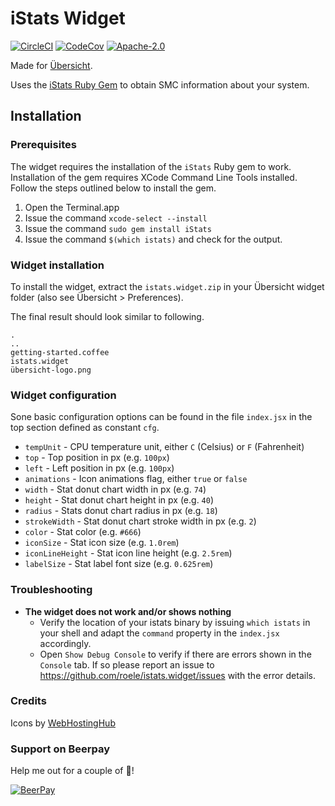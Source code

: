 # iStats Widget

[![CircleCI](https://img.shields.io/circleci/project/github/roele/istats.widget/2.0-react.svg)](https://circleci.com/gh/roele/istats.widget/tree/2.0-react)
[![CodeCov](https://img.shields.io/codecov/c/github/roele/istats.widget/2.0-react.svg)](https://codecov.io/gh/roele/istats.widget)
[![Apache-2.0](https://img.shields.io/github/license/roele/istats.widget.svg)](https://github.com/roele/istats.widget/blob/master/LICENSE)

Made for [Übersicht](http://tracesof.net/uebersicht/).

Uses the [iStats Ruby Gem](https://github.com/Chris911/iStats "iStats") to obtain SMC information about your system.


## Installation

### Prerequisites

The widget requires the installation of the `iStats` Ruby gem to work. Installation of the gem requires
XCode Command Line Tools installed. Follow the steps outlined below to install the gem.

1. Open the Terminal.app
2. Issue the command `xcode-select --install`
3. Issue the command `sudo gem install iStats`
4. Issue the command `$(which istats)` and check for the output.

### Widget installation
To install the widget, extract the `istats.widget.zip` in your Übersicht widget folder (also see Übersicht > Preferences).

The final result should look similar to following.

    .
    ..
    getting-started.coffee
    istats.widget
    übersicht-logo.png


### Widget configuration

Sone basic configuration options can be found in the file `index.jsx` in the top section defined as constant `cfg`.


* `tempUnit` - CPU temperature unit, either `C` (Celsius) or `F` (Fahrenheit)  
* `top` - Top position in px (e.g. `100px`)  
* `left` - Left position in px (e.g. `100px`)  
* `animations` - Icon animations flag, either `true` or `false`  
* `width` - Stat donut chart width in px (e.g. `74`)  
* `height` - Stat donut chart height in px (e.g. `40`)  
* `radius` - Stats donut chart radius in px (e.g. `18`)  
* `strokeWidth` - Stat donut chart stroke width in px (e.g. `2`)  
* `color` - Stat color (e.g. `#666`)  
* `iconSize` - Stat icon size (e.g. `1.0rem`)  
* `iconLineHeight` - Stat icon line height (e.g. `2.5rem`)  
* `labelSize` - Stat label font size (e.g. `0.625rem`)  


### Troubleshooting

* **The widget does not work and/or shows nothing**
    * Verify the location of your istats binary by issuing `which istats` in your shell and adapt the `command` property in the `index.jsx` accordingly.
    * Open `Show Debug Console` to verify if there are errors shown in the `Console` tab. If so please report an issue to https://github.com/roele/istats.widget/issues with the error details.


### Credits

Icons by [WebHostingHub](http://www.webhostinghub.com/glyphs/)


### Support on Beerpay
Help me out for a couple of 🍻!

[![BeerPay](https://img.shields.io/beerpay/roele/istats.widget.svg)](https://beerpay.io/roele/istats.widget)
